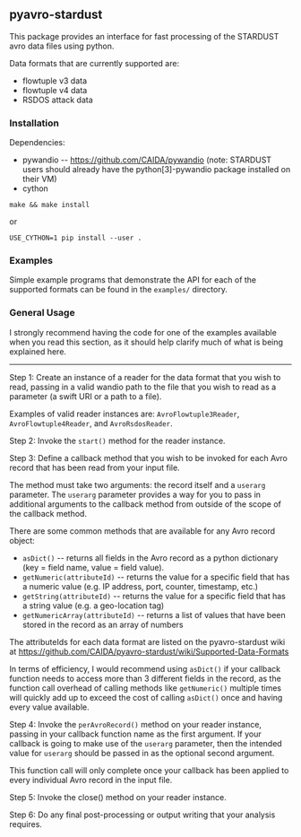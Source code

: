 ## pyavro-stardust

This package provides an interface for fast processing of the STARDUST avro
data files using python.

Data formats that are currently supported are:
 * flowtuple v3 data
 * flowtuple v4 data
 * RSDOS attack data

### Installation

Dependencies:
  * pywandio -- https://github.com/CAIDA/pywandio (note: STARDUST users should
    already have the python[3]-pywandio package installed on their VM)
  * cython


```
make && make install
```

or

```
USE_CYTHON=1 pip install --user .
```

### Examples
Simple example programs that demonstrate the API for each of the
supported formats can be found in the `examples/` directory.


### General Usage

I strongly recommend having the code for one of the examples available
when you read this section, as it should help clarify much of what is
being explained here.

---

Step 1: Create an instance of a reader for the data format that you wish to
read, passing in a valid wandio path to the file that you wish to read
as a parameter (a swift URI or a path to a file).

Examples of valid reader instances are: `AvroFlowtuple3Reader`,
`AvroFlowtuple4Reader`, and `AvroRsdosReader`.

Step 2: Invoke the `start()` method for the reader instance.

Step 3: Define a callback method that you wish to be invoked for each Avro
record that has been read from your input file.

The method must take two arguments: the record itself and a `userarg`
parameter. The `userarg` parameter provides a way for you to pass in
additional arguments to the callback method from outside of the scope
of the callback method.

There are some common methods that are available for any Avro record object:
 * `asDict()` -- returns all fields in the Avro record as a python dictionary
    (key = field name, value = field value).
 * `getNumeric(attributeId)` -- returns the value for a specific field that
   has a numeric value (e.g. IP address, port, counter, timestamp, etc.)
 * `getString(attributeId)` -- returns the value for a specific field that has
   a string value (e.g. a geo-location tag)
 * `getNumericArray(attributeId)` -- returns a list of values that have been
   stored in the record as an array of numbers

The attributeIds for each data format are listed on the pyavro-stardust wiki
at https://github.com/CAIDA/pyavro-stardust/wiki/Supported-Data-Formats

In terms of efficiency, I would recommend using `asDict()` if your callback
function needs to access more than 3 different fields in the record, as the
function call overhead of calling methods like `getNumeric()` multiple times
will quickly add up to exceed the cost of calling `asDict()` once and having
every value available.

Step 4: Invoke the `perAvroRecord()` method on your reader instance, passing
in your callback function name as the first argument. If your callback is
going to make use of the `userarg` parameter, then the intended value for
`userarg` should be passed in as the optional second argument.

This function call will only complete once your callback has been applied to
every individual Avro record in the input file.

Step 5: Invoke the close() method on your reader instance.

Step 6: Do any final post-processing or output writing that your analysis
requires.

